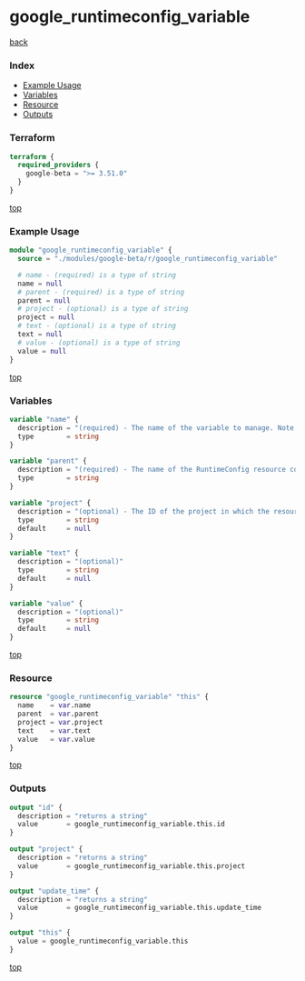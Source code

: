 # google_runtimeconfig_variable

[back](../google-beta.md)

### Index

- [Example Usage](#example-usage)
- [Variables](#variables)
- [Resource](#resource)
- [Outputs](#outputs)

### Terraform

```terraform
terraform {
  required_providers {
    google-beta = ">= 3.51.0"
  }
}
```

[top](#index)

### Example Usage

```terraform
module "google_runtimeconfig_variable" {
  source = "./modules/google-beta/r/google_runtimeconfig_variable"

  # name - (required) is a type of string
  name = null
  # parent - (required) is a type of string
  parent = null
  # project - (optional) is a type of string
  project = null
  # text - (optional) is a type of string
  text = null
  # value - (optional) is a type of string
  value = null
}
```

[top](#index)

### Variables

```terraform
variable "name" {
  description = "(required) - The name of the variable to manage. Note that variable names can be hierarchical using slashes (e.g. \"prod-variables/hostname\")."
  type        = string
}

variable "parent" {
  description = "(required) - The name of the RuntimeConfig resource containing this variable."
  type        = string
}

variable "project" {
  description = "(optional) - The ID of the project in which the resource belongs. If it is not provided, the provider project is used."
  type        = string
  default     = null
}

variable "text" {
  description = "(optional)"
  type        = string
  default     = null
}

variable "value" {
  description = "(optional)"
  type        = string
  default     = null
}
```

[top](#index)

### Resource

```terraform
resource "google_runtimeconfig_variable" "this" {
  name    = var.name
  parent  = var.parent
  project = var.project
  text    = var.text
  value   = var.value
}
```

[top](#index)

### Outputs

```terraform
output "id" {
  description = "returns a string"
  value       = google_runtimeconfig_variable.this.id
}

output "project" {
  description = "returns a string"
  value       = google_runtimeconfig_variable.this.project
}

output "update_time" {
  description = "returns a string"
  value       = google_runtimeconfig_variable.this.update_time
}

output "this" {
  value = google_runtimeconfig_variable.this
}
```

[top](#index)